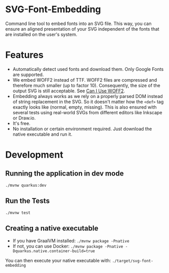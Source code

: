 # SVG-Font-Embedding

Command line tool to embed fonts into an SVG file. This way, you can ensure an aligned presentation of your SVG independent of the fonts that are installed on the user's system. 

# Features

- Automatically detect used fonts and download them. Only Google Fonts are supported.
- We embed WOFF2 instead of TTF. WOFF2 files are compressed and therefore much smaller (up to factor 10). Consequently, the size of the output SVG is still acceptable. See [Can I Use WOFF2](https://caniuse.com/#search=woff2).
- Embedding always works as we rely on a properly parsed DOM instead of string replacement in the SVG. So it doesn't matter how the `<def>` tag exactly looks like (normal, empty, missing). This is also ensured with several tests using real-world SVGs from different editors like Inkscape or Draw.io.
- It's free.
- No installation or certain environment required. Just download the native executable and run it.

# Development

## Running the application in dev mode

```
./mvnw quarkus:dev
```

## Run the Tests

```
./mvnw test
```

## Creating a native executable

- If you have GraalVM installed: `./mvnw package -Pnative`
- If not, you can use Docker: `./mvnw package -Pnative -Dquarkus.native.container-build=true`

You can then execute your native executable with: `./target/svg-font-embedding`
